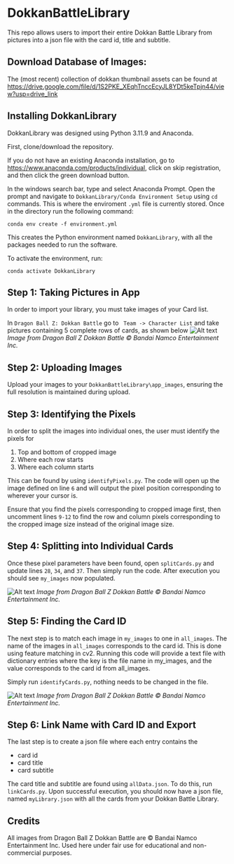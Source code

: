 # DokkanBattleLibrary
This repo allows users to import their entire Dokkan Battle Library from pictures into a json file with the card id, title and subtitle. 

## Download Database of Images:
The (most recent) collection of dokkan thumbnail assets can be found at
https://drive.google.com/file/d/1S2PKE_XEqhTnccEcyJL8YDt5keTpjn44/view?usp=drive_link

## Installing DokkanLibrary
DokkanLibrary was designed using Python 3.11.9 and Anaconda. 

First, clone/download the repository.

If you do not have an existing Anaconda installation, go to https://www.anaconda.com/products/individual, click on skip registration, and then click the green download button.

In the windows search bar, type and select Anaconda Prompt. Open the prompt and navigate to `DokkanLibrary/Conda Environment Setup` using `cd` commands. This is where the enviroment `.yml` file is currently stored. Once in the directory run the following command:
``` shell
conda env create -f environment.yml
```
This creates the Python environment named `DokkanLibrary`, with all the packages needed to run the software.

 To activate the environment, run:
``` shell
conda activate DokkanLibrary
```

## Step 1: Taking Pictures in App
In order to import your library, you must take images of your Card list. 

In `Dragon Ball Z: Dokkan Battle` go to 
` Team -> Character List` and take pictures containing 5 complete rows of cards, as shown below
![Alt text](imgs/takingPicture.png?raw=true "Title")
*Image from Dragon Ball Z Dokkan Battle © Bandai Namco Entertainment Inc.*

## Step 2: Uploading Images
Upload your images to your `DokkanBattleLibrary\app_images`, ensuring the full resolution is maintained during upload.

## Step 3: Identifying the Pixels
In order to split the images into individual ones, the user must identify the pixels for

1. Top and bottom of cropped image 
2. Where each row starts
3. Where each column starts

This can be found by using `identifyPixels.py`. The code will open up the image defined on line `6` and will output the pixel position corresponding to wherever your cursor is. 

Ensure that you find the pixels corresponding to cropped image first, then uncomment lines `9-12` to find the row and column pixels corresponding to the cropped image size instead of the original image size.


## Step 4: Splitting into Individual Cards
Once these pixel parameters have been found, open `splitCards.py` and update lines `28`, `34`, and `37`. Then simply run the code. After execution you should see `my_images` now populated.

![Alt text](imgs/splitCards.png?raw=true "Title")
*Image from Dragon Ball Z Dokkan Battle © Bandai Namco Entertainment Inc.*

## Step 5: Finding the Card ID
The next step is to match each image in `my_images` to one in `all_images`. The name of the images in `all_images` corresponds to the card id. This is done using feature matching in cv2. Running this code will provide a text file with dictionary entries where the key is the file name in my_images, and the value corresponds to the card id from all_images.

Simply run `identifyCards.py`, nothing needs to be changed in the file.

![Alt text](imgs/identifyCards.png?raw=true "Title")
*Image from Dragon Ball Z Dokkan Battle © Bandai Namco Entertainment Inc.*


## Step 6: Link Name with Card ID and Export
The last step is to create a json file where each entry contains the 
- card id
- card title
- card subtitle

The card title and subtitle are found using `allData.json`. To do this, run `linkCards.py`. Upon successful execution, you should now have a json file, named `myLibrary.json` with all the cards from your Dokkan Battle Library.


## Credits

All images from Dragon Ball Z Dokkan Battle are © Bandai Namco Entertainment Inc. Used here under fair use for educational and non-commercial purposes.